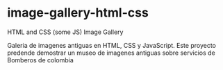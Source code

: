 # image-gallery-html-css
HTML and  CSS (some JS) Image Gallery

Galeria de imagenes antiguas en HTML, CSS  y JavaScript. 
Este proyecto predende demostrar un museo de imagenes antiguas sobre servicios de Bomberos de colombia



